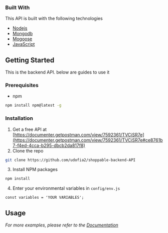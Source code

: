 ### Built With

This API is built with the following technologies

- [Nodejs](https://nodejs.org)
- [Mongodb](https://mongoosejs.com)
- [Mogoose](https://mongodb.com)
- [JavaScript](https://developer.mozilla.org/en-US/)
<!-- GETTING STARTED -->

## Getting Started

This is the backend API. below are guides to use it

### Prerequisites

- npm

```sh
npm install npm@latest -g
```

### Installation

1. Get a free API at [https://documenter.getpostman.com/view/7592361/TVCiSR7e](https://documenter.getpostman.com/view/7592361/TVCiSR7e#ce8761b7-f4ed-4cca-b295-dbcb2da817f8)
2. Clone the repo

```sh
git clone https://github.com/udofia2/shoppable-backend-API
```

3. Install NPM packages

```sh
npm install
```

4. Enter your environmental variables in `config/env.js`

```JS
const variables = 'YOUR VARIABLES';
```

<!-- USAGE EXAMPLES -->

## Usage

_For more examples, please refer to the [Documentation](https://documenter.getpostman.com/view/7592361/TVCiSR7e)_
